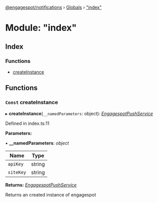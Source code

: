 [@engagespot/notifications](../README.md) › [Globals](../globals.md) › ["index"](_index_.md)

# Module: "index"

## Index

### Functions

* [createInstance](_index_.md#const-createinstance)

## Functions

### `Const` createInstance

▸ **createInstance**(`__namedParameters`: object): *[EngagespotPushService](../classes/_instance_.engagespotpushservice.md)*

Defined in index.ts:11

**Parameters:**

▪ **__namedParameters**: *object*

Name | Type |
------ | ------ |
`apiKey` | string |
`siteKey` | string |

**Returns:** *[EngagespotPushService](../classes/_instance_.engagespotpushservice.md)*

Returns an created instance of engagespot
